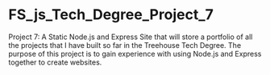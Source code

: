 # FS_js_Tech_Degree_Project_7
Project 7: A Static Node.js and Express Site that will store a portfolio of all the projects that I have built so far in the Treehouse Tech Degree.
The purpose of this project is to gain experience with using Node.js and Express together to create websites. 
